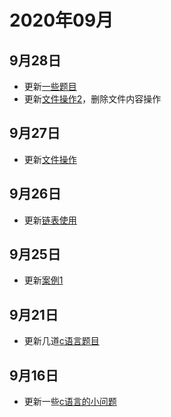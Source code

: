 # 2020年09月

## 9月28日
+ 更新[一些题目](/c/case/case1.html#查找文件内容)
+ 更新[文件操作2](/c/case/case4)，删除文件内容操作

## 9月27日
+ 更新[文件操作](/c/case/case3)

## 9月26日
+ 更新[链表使用](/c/case/case2)

## 9月25日
+ 更新[案例1](/c/case/case1)

## 9月21日
+ 更新几道[c语言题目](/c/case/#最长单词)

## 9月16日
+ 更新一些[c语言的小问题](/c/question.html)